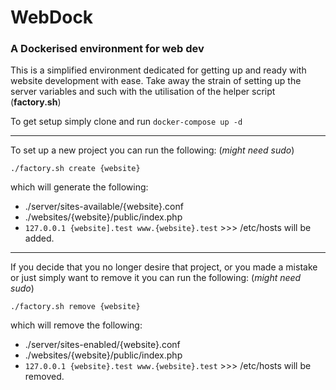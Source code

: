 # WebDock

### A Dockerised environment for web dev

This is a simplified environment dedicated for getting up and ready with
website development with ease. Take away the strain of setting up the server
variables and such with the utilisation of the helper script (__factory.sh__)

To get setup simply clone and run `docker-compose up -d`

---

To set up a new project you can run the following: (*might need sudo*)
```
./factory.sh create {website}
```
which will generate the following:
- ./server/sites-available/{website}.conf
- ./websites/{website}/public/index.php
- `127.0.0.1 {website].test www.{website}.test` >>> /etc/hosts will be added.

---

If you decide that you no longer desire that project, or you made a mistake 
or just simply want to remove it you can run the following: (*might need sudo*)
```
./factory.sh remove {website}
```

which will remove the following:
- ./server/sites-enabled/{website}.conf
- ./websites/{website}/public/index.php
- `127.0.0.1 {website}.test www.{website}.test` >>> /etc/hosts will be removed.
